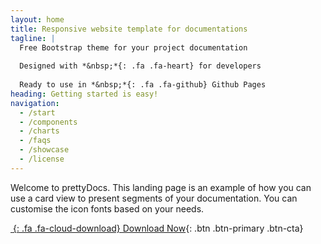 ```yaml
---
layout: home
title: Responsive website template for documentations
tagline: |
  Free Bootstrap theme for your project documentation
  
  Designed with *&nbsp;*{: .fa .fa-heart} for developers
  
  Ready to use in *&nbsp;*{: .fa .fa-github} Github Pages
heading: Getting started is easy!
navigation:
  - /start
  - /components
  - /charts
  - /faqs
  - /showcase
  - /license
---
```


Welcome to prettyDocs.
This landing page is an example of how you can use a card view to present segments of your documentation.
You can customise the icon fonts based on your needs.

<div class="cta-container">

[*&nbsp;*{: .fa .fa-cloud-download} Download Now](http://themes.3rdwavemedia.com/){: .btn .btn-primary .btn-cta}

</div>
